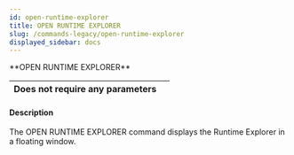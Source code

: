 ```yaml
---
id: open-runtime-explorer
title: OPEN RUNTIME EXPLORER
slug: /commands-legacy/open-runtime-explorer
displayed_sidebar: docs
---
```


<!--REF #_command_.OPEN RUNTIME EXPLORER.Syntax-->**OPEN RUNTIME EXPLORER**<!-- END REF-->
<!--REF #_command_.OPEN RUNTIME EXPLORER.Params-->
| Does not require any parameters |  |
| --- | --- |

<!-- END REF-->

#### Description 

<!--REF #_command_.OPEN RUNTIME EXPLORER.Summary-->The OPEN RUNTIME EXPLORER command displays the Runtime Explorer in a floating window.<!-- END REF-->
